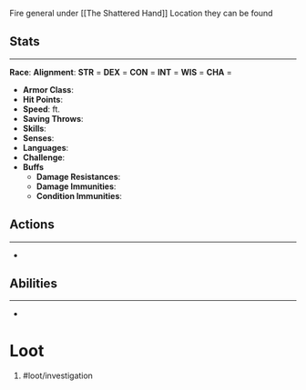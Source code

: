 Fire general under [[The Shattered Hand]]
Location they can be found

## Stats
---
**Race**:
**Alignment**:
	**STR** = 
	**DEX** = 
	**CON** = 
	**INT** = 
	**WIS** = 
	**CHA** = 
-   **Armor Class**:
-   **Hit Points**:
-   **Speed**: ft.
-   **Saving Throws**:
-   **Skills**:
-   **Senses**: 
-   **Languages**: 
-   **Challenge**: 
-   **Buffs**
	-   **Damage Resistances**:
	-   **Damage Immunities**:
	-   **Condition Immunities**:

## Actions
---
- 

## Abilities
---
-   

# Loot
1. #loot/investigation 
	